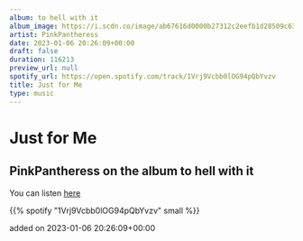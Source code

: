 ```yaml
---
album: to hell with it
album_image: https://i.scdn.co/image/ab67616d0000b27312c2eefb1d28509c632d915d
artist: PinkPantheress
date: 2023-01-06 20:26:09+00:00
draft: false
duration: 116213
preview_url: null
spotify_url: https://open.spotify.com/track/1Vrj9Vcbb0lOG94pQbYvzv
title: Just for Me
type: music
---
```



# Just for Me

## PinkPantheress on the album to hell with it

You can listen [here](https://open.spotify.com/track/1Vrj9Vcbb0lOG94pQbYvzv)

{{% spotify "1Vrj9Vcbb0lOG94pQbYvzv" small %}}

added on 2023-01-06 20:26:09+00:00